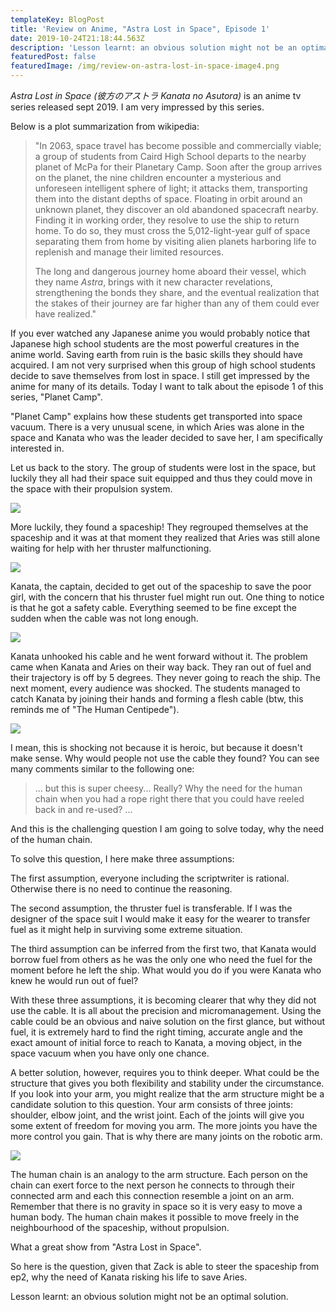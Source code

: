 ```yaml
---
templateKey: BlogPost
title: 'Review on Anime, "Astra Lost in Space", Episode 1'
date: 2019-10-24T21:18:44.563Z
description: 'Lesson learnt: an obvious solution might not be an optimal solution.'
featuredPost: false
featuredImage: /img/review-on-astra-lost-in-space-image4.png
---
```

*Astra Lost in Space (彼方のアストラ Kanata no Asutora)* is an anime tv
series released sept 2019. I am very impressed by this
series.



Below is a plot summarization from wikipedia:

> "In 2063, space travel has become possible and commercially viable; a
group of students from Caird High School departs to the nearby planet of
McPa for their Planetary Camp. Soon after the group arrives on the
planet, the nine children encounter a mysterious and unforeseen
intelligent sphere of light; it attacks them, transporting them into the
distant depths of space. Floating in orbit around an unknown planet,
they discover an old abandoned spacecraft nearby. Finding it in working
order, they resolve to use the ship to return home. To do so, they must
cross the 5,012-light-year gulf of space separating them from home by
visiting alien planets harboring life to replenish and manage their
limited resources.
>
> The long and dangerous journey home aboard their vessel, which they
name *Astra*, brings with it new character revelations, strengthening
the bonds they share, and the eventual realization that the stakes of
their journey are far higher than any of them could ever have
realized."



If you ever watched any Japanese anime you would probably notice that
Japanese high school students are the most powerful creatures in the
anime world. Saving earth from ruin is the basic skills they should have
acquired. I am not very surprised when this group of high school
students decide to save themselves from lost in space. I still get
impressed by the anime for many of its details. Today I want to talk
about the episode 1 of this series, \"Planet Camp\".

\"Planet Camp\" explains how these students get transported into space
vacuum. There is a very unusual scene, in which Aries was alone in the
space and Kanata who was the leader decided to save her, I am
specifically interested in.



Let us back to the story. The group of students were lost in the space,
but luckily they all had their space suit equipped and thus they could
move in the space with their propulsion
system.

![](/img/review-on-astra-lost-in-space-image2.png)

More luckily, they found a spaceship! They regrouped themselves at the
spaceship and it was at that moment they realized that Aries was still
alone waiting for help with her thruster malfunctioning.

![](/img/review-on-astra-lost-in-space-image3.png)


Kanata, the captain, decided to get out of the spaceship to save the
poor girl, with the concern that his thruster fuel might run out. One
thing to notice is that he got a safety cable. Everything seemed to be
fine except the sudden when the cable was not long
enough.

![](/img/review-on-astra-lost-in-space-image1.png)

Kanata unhooked his cable and he went forward without it. The problem
came when Kanata and Aries on their way back. They ran out of fuel and
their trajectory is off by 5 degrees. They never going to reach the
ship. The next moment, every audience was shocked. The students managed
to catch Kanata by joining their hands and forming a flesh cable (btw,
this reminds me of "The Human Centipede").



![](/img/review-on-astra-lost-in-space-image4.png)

I mean, this is shocking not because it is heroic, but because it
doesn't make sense. Why would people not use the cable they found? You
can see many comments similar to the following one:

> ... but this is super cheesy\... Really? Why the need for the human
chain when you had a rope right there that you could have reeled back in
and re-used? \...



And this is the challenging question I am going to solve today, why the
need of the human chain.


To solve this question, I here make three assumptions:

The first assumption, everyone including the scriptwriter is rational.
Otherwise there is no need to continue the reasoning.


The second assumption, the thruster fuel is transferable. If I was the
designer of the space suit I would make it easy for the wearer to
transfer fuel as it might help in surviving some extreme
situation.



The third assumption can be inferred from the first two, that Kanata
would borrow fuel from others as he was the only one who need the fuel
for the moment before he left the ship. What would you do if you were
Kanata who knew he would run out of fuel?



With these three assumptions, it is becoming clearer that why they did
not use the cable. It is all about the precision and micromanagement.
Using the cable could be an obvious and naive solution on the first
glance, but without fuel, it is extremely hard to find the right timing,
accurate angle and the exact amount of initial force to reach to Kanata,
a moving object, in the space vacuum when you have only one
chance.


A better solution, however, requires you to think deeper. What could be
the structure that gives you both flexibility and stability under the
circumstance. If you look into your arm, you might realize that the arm
structure might be a candidate solution to this question. Your arm
consists of three joints: shoulder, elbow joint, and the wrist joint.
Each of the joints will give you some extent of freedom for moving you
arm. The more joints you have the more control you gain. That is why
there are many joints on the robotic arm.

![](/img/review-on-astra-lost-in-space-image5.png)

The human chain is an analogy to the arm structure. Each person on the
chain can exert force to the next person he connects to through their
connected arm and each this connection resemble a joint on an arm.
Remember that there is no gravity in space so it is very easy to move a
human body. The human chain makes it possible to move freely in the
neighbourhood of the spaceship, without propulsion.


What a great show from "Astra Lost in Space".

So here is the question, given that Zack is able to steer the spaceship
from ep2, why the need of Kanata risking his life to save
Aries.

Lesson learnt: an obvious solution might not be an optimal
solution.
